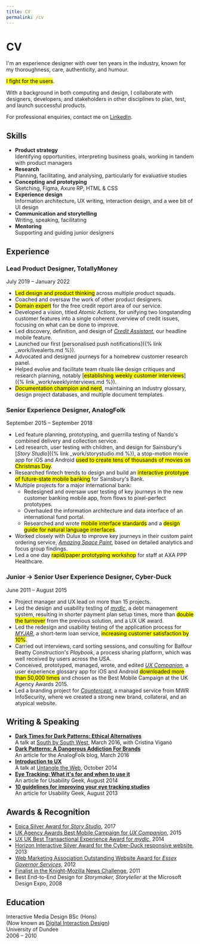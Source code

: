 ```yaml
---
title: CV
permalink: /cv
---
```


# CV

I'm an experience designer with over ten years in the industry, known for my thoroughness, care, authenticity, and humour.

<mark>I fight for the users</mark>.

With a background in both computing and design, I collaborate with designers, developers, and stakeholders in other disciplines to plan, test, and launch successful products.

For professional enquiries, contact me on [LinkedIn](http://www.linkedin.com/in/neildawson).

## Skills

- **Product strategy**  
Identifying opportunities, interpreting business goals, working in tandem with product managers
- **Research**  
Planning, facilitating, and analysing, particularly for evaluative studies
- **Concepting and prototyping**  
Sketching, Figma, Axure RP, HTML & CSS
- **Experience design**  
Information architecture, UX writing, interaction design, and a wee bit of UI design
- **Communication and storytelling**  
Writing, speaking, facilitating
- **Mentoring**  
Supporting and guiding junior designers

## Experience

### Lead Product Designer, TotallyMoney
July 2019 – January 2022

- <mark>Led design and product thinking</mark> across multiple product squads.
- Coached and oversaw the work of other product designers.
- <mark>Domain expert</mark> for the free credit report area of our service.
- Developed a vision, titled *Atomic Actions*, for unifying two longstanding customer features into a single coherent overview of credit issues, focusing on what can be done to improve.
- Led discovery, definition, and design of [*Credit Assistant*](https://www.totallymoney.com/blog/credit-assistant/), our headline mobile feature.
- Launched our first [personalised push notifications]({% link _work/livealerts.md %}).
- Advocated and designed journeys for a homebrew customer research panel.
- Helped evolve and facilitate team rituals like design critiques and research planning, notably [<mark>establishing weekly customer interviews</mark>]({% link _work/weeklyinterviews.md %}).
- <mark>Documentation champion and nerd</mark>, maintaining an industry glossary, design project databases, and multiple document templates.

### Senior Experience Designer, AnalogFolk
September 2015 – September 2018

- Led feature planning, prototyping, and guerrilla testing of Nando's combined delivery and collection service.
- Led research, user testing with children, and design for Sainsbury's [*Story Studio*]({% link _work/storystudio.md %}), a stop-motion movie app for iOS and Android <mark>used to create tens of thousands of movies on Christmas Day</mark>.
- Researched fintech trends to design and build an <mark>interactive prototype of future-state mobile banking</mark> for Sainsbury's Bank.
- Multiple projects for a major international bank:
    - Redesigned and oversaw user testing of key journeys in the new customer banking mobile app, from flows to pixel-perfect prototypes.
	- Overhauled the information architecture and data interface of an international fund portal.
	- Researched and wrote <mark>mobile interface standards</mark> and a <mark>design guide for natural language interfaces</mark>.
- Worked closely with Dulux to improve key journeys in their custom paint ordering service, [*Amazing Space Paint*](https://web.archive.org/web/20200920052116/https://www.analogfolk.com/work/amazing-space-paint), based on detailed analytics and focus group findings.
- Led a one day <mark>rapid/paper prototyping workshop</mark> for staff at AXA PPP Healthcare.

### Junior &#8594; Senior User Experience Designer, Cyber-Duck
June 2011 – August 2015

- Project manager and UX lead on more than 15 projects.
- Led the design and usability testing of [*mydlc*](https://web.archive.org/web/20150718071422/http://www.mydlc.co.uk/), a debt management system, resulting in shorter payment plan setup times, more than <mark>double the turnover</mark> from the previous solution, and a UX UK award.
- Led the redesign and usability testing of the application process for [*MYJAR*](https://myjar.com/), a short-term loan service, <mark>increasing customer satisfaction by 10%</mark>.
- Carried out interviews, card sorting sessions, and consulting for Balfour Beatty Construction's *Playbook*, a process sharing platform, which was well received by users across the USA.
- Conceived, prototyped, managed, wrote, and edited [*UX Companion*](http://uxcompanion.com/), a user experience glossary app for iOS and Android <mark>downloaded more than 50,000 times</mark> and chosen as the Best Mobile Campaign at the UK Agency Awards 2015.
- Led a branding project for [*Countercept*](https://www.countercept.com/), a managed service from MWR InfoSecurity, where we created a strong new brand, collateral, and an atypical website.

## Writing & Speaking

- [**Dark Times for Dark Patterns: Ethical Alternatives**](http://www.slideshare.net/criviga/dark-times-for-dark-patterns-59440001)  
A talk at [South by South West](http://schedule.sxsw.com/2016/events/event_PP49272), March 2016, with Cristina Viganò
- [**Dark Patterns: A Dangerous Addiction For Brands**](http://analogfolk.com/blog/dark-patterns)  
An article for the AnalogFolk blog, March 2016
- [**Introduction to UX**](http://www.slideshare.net/neildawson/introduction-to-user-experience-40640966)  
A talk at [Untangle the Web](https://web.archive.org/web/20141024040213/https://www.meetup.com/Untangling-the-Web-London/events/211176532), October 2014
- [**Eye Tracking: What it's for and when to use it**](http://www.usabilitygeek.com/what-is-eye-tracking-when-to-use-it)  
An article for Usability Geek, August 2014
- [**10 guidelines for improving your eye tracking studies**](http://www.usabilitygeek.com/10-eye-tracking-guidelines)  
An article for Usability Geek, August 2013

## Awards & Recognition

- [Epica Silver Award for *Story Studio*](http://winners.epica-awards.com/2017/winner/68-01579-DIG/analogfolk/story-studio), 2017
- [UK Agency Awards Best Mobile Campaign for *UX Companion*](https://web.archive.org/web/20170222053834/www.ukagencyawards.com/2015-winners), 2015
- [UX UK Best Transactional Experience Award for *mydlc*](http://www.uxukawards.com/past-awards/2014-winners/), 2014
- [Horizon Interactive Silver Award for the Cyber-Duck responsive website](https://horizoninteractiveawards.com/2013/winners/winners_list_c), 2013
- [Web Marketing Association Outstanding Website Award for *Essex Governor Services*](http://www.webaward.org/winner.asp?eid=18337), 2012
- [Finalist in the Knight-Mozilla News Challenge](https://web.archive.org/web/20160102132321/https://dansinker.com/post/9588118250/knightmozilla-heads-to-berlin), 2011
- Best End-to-End Design for *Storymaker, Storyteller* at the Microsoft Design Expo, 2008

## Education

Interactive Media Design BSc (Hons)  
(Now known as [Digital Interaction Design](https://www.dundee.ac.uk/study/ug/digital-interaction-design/))  
University of Dundee  
2006 – 2010  